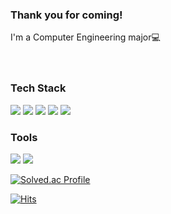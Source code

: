 ### Thank you for coming!<br>
I'm a Computer Engineering major:computer:
<br>
<br>
<br>

### Tech Stack 
<img src="https://img.shields.io/badge/C-1E90FF?style=flat-flat&logo=C&logoColor=white"/> <img src="https://img.shields.io/badge/Android-3DDC84?style=flat-square&logo=Android&logoColor=white"/> <img src="https://img.shields.io/badge/JavaScript-F7DF1E?style=flat-square&logo=JavaScript&logoColor=white"/> <img src="https://img.shields.io/badge/HTML-E34F26?style=flat-square&logo=HTML5&logoColor=white"/> <img src="https://img.shields.io/badge/CSS-A8B9CC?style=flat-square&logo=CSS3&logoColor=white"/>


### Tools
<img src="https://img.shields.io/badge/Eclipse IDE-525C86?style=flat-square&logo=Eclipse IDE&logoColor=white"/>
<img src="https://img.shields.io/badge/Git-4B0082?style=flat-square&logo=Git&logoColor=white"/>






[![Solved.ac Profile](http://mazassumnida.wtf/api/generate_badge?boj=leeselae)](https://solved.ac/leeselae)<br/>


[![Hits](https://hits.seeyoufarm.com/api/count/incr/badge.svg?url=https%3A%2F%2Fgithub.com%2Fleeselae%2F&count_bg=%2379C83D&title_bg=%230A7400&icon=&icon_color=%23E7E7E7&title=Visit&edge_flat=false)](https://hits.seeyoufarm.com)
